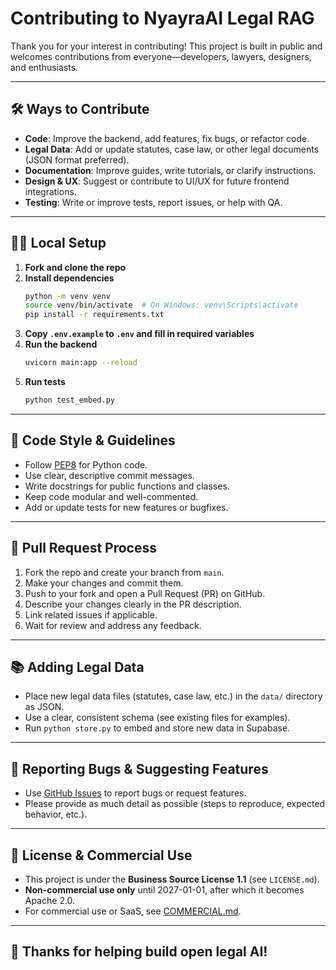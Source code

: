 # Contributing to NyayraAI Legal RAG

Thank you for your interest in contributing! This project is built in public and welcomes contributions from everyone—developers, lawyers, designers, and enthusiasts.

---

## 🛠️ Ways to Contribute

- **Code**: Improve the backend, add features, fix bugs, or refactor code.
- **Legal Data**: Add or update statutes, case law, or other legal documents (JSON format preferred).
- **Documentation**: Improve guides, write tutorials, or clarify instructions.
- **Design & UX**: Suggest or contribute to UI/UX for future frontend integrations.
- **Testing**: Write or improve tests, report issues, or help with QA.

---

## 🧑‍💻 Local Setup

1. **Fork and clone the repo**
2. **Install dependencies**
   ```bash
   python -m venv venv
   source venv/bin/activate  # On Windows: venv\Scripts\activate
   pip install -r requirements.txt
   ```
3. **Copy `.env.example` to `.env` and fill in required variables**
4. **Run the backend**
   ```bash
   uvicorn main:app --reload
   ```
5. **Run tests**
   ```bash
   python test_embed.py
   ```

---

## 📝 Code Style & Guidelines

- Follow [PEP8](https://www.python.org/dev/peps/pep-0008/) for Python code.
- Use clear, descriptive commit messages.
- Write docstrings for public functions and classes.
- Keep code modular and well-commented.
- Add or update tests for new features or bugfixes.

---

## 🚀 Pull Request Process

1. Fork the repo and create your branch from `main`.
2. Make your changes and commit them.
3. Push to your fork and open a Pull Request (PR) on GitHub.
4. Describe your changes clearly in the PR description.
5. Link related issues if applicable.
6. Wait for review and address any feedback.

---

## 📚 Adding Legal Data

- Place new legal data files (statutes, case law, etc.) in the `data/` directory as JSON.
- Use a clear, consistent schema (see existing files for examples).
- Run `python store.py` to embed and store new data in Supabase.

---

## 🐛 Reporting Bugs & Suggesting Features

- Use [GitHub Issues](https://github.com/NyayraAI/rag-backend-python/issues) to report bugs or request features.
- Please provide as much detail as possible (steps to reproduce, expected behavior, etc.).

---

## 📜 License & Commercial Use

- This project is under the **Business Source License 1.1** (see `LICENSE.md`).
- **Non-commercial use only** until 2027-01-01, after which it becomes Apache 2.0.
- For commercial use or SaaS, see [COMMERCIAL.md](COMMERCIAL.md).

---

## 🙏 Thanks for helping build open legal AI!
